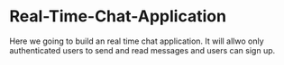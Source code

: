 # Real-Time-Chat-Application
Here we going to build an real time chat application. It will allwo only authenticated users to send and read messages and users can sign up.
